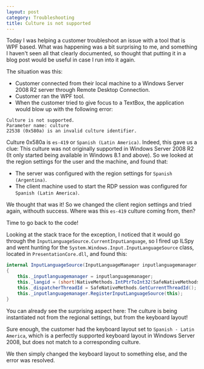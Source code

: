 ```yaml
---
layout: post
category: Troubleshooting
title: Culture is not supported
---
```

Today I was helping a customer troubleshoot an issue with a tool that is WPF based.
What was happening was a bit surprising to me, and something I haven't seen all that clearly documented,
so thought that putting it in a blog post would be useful in case I run into it again.

The situation was this:
* Customer connected from their local machine to a Windows Server 2008 R2 server through Remote Desktop Connection.
* Customer ran the WPF tool.
* When the customer tried to give focus to a TextBox, the application would blow up with the following error:

```
Culture is not supported.
Parameter name: culture
22538 (0x580a) is an invalid culture identifier.
```

Culture 0x580a is `es-419` or `Spanish (Latin America)`. Indeed, this gave us a clue: This culture was not originally supported
in Windows Server 2008 R2 (It only started being available in Windows 8.1 and above). So we looked at the region settings
for the user and the machine, and found that:
* The server was configured with the region settings for `Spanish (Argentina)`.
* The client machine used to start the RDP session was configured for `Spanish (Latin America)`.

We thought that was it! So we changed the client region settings and tried again, withouth success.
Where was this `es-419` culture coming from, then?

Time to go back to the code!

Looking at the stack trace for the exception, I noticed that it would go through the `InputLanguageSource.CurrentInputLanguage`,
so I fired up ILSpy and went hunting for the `System.Windows.Input.InputLanguageSource` class, located in `PresentationCore.dll`,
and found this:

```c#
internal InputLanguageSource(InputLanguageManager inputlanguagemanager)
{
    this._inputlanguagemanager = inputlanguagemanager;
    this._langid = (short)NativeMethods.IntPtrToInt32(SafeNativeMethods.GetKeyboardLayout(0));
    this._dispatcherThreadId = SafeNativeMethods.GetCurrentThreadId();
    this._inputlanguagemanager.RegisterInputLanguageSource(this);
}
```

You can already see the surprising aspect here: The culture is being instantiated not from the regional settings, but from the keyboard layout!

Sure enough, the customer had the keyboard layout set to `Spanish - Latin America`, which is a perfectly supported
keyboard layout in Windows Server 2008, but does not match to a corresponding culture.

We then simply changed the keyboard layout to something else, and the error was resolved.
